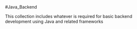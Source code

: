 #Java_Backend

This collection includes whatever is required for basic backend development using Java and related frameworks
